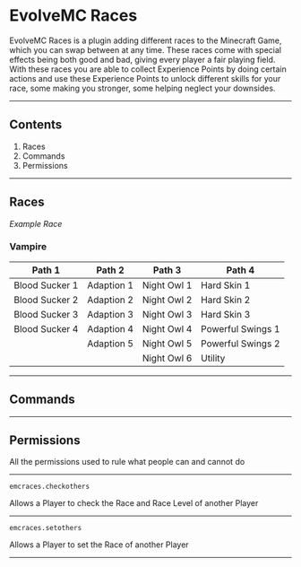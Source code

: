 <title>EvolveMC Races Documentation </title>

# EvolveMC Races

<p>
EvolveMC Races is a plugin adding different races to the Minecraft Game, which you can swap between at any time. These races come with special effects being both good and bad, giving every player a fair playing field.
<br>
With these races you are able to collect Experience Points by doing certain actions and use these Experience Points to unlock different skills for your race, some making you stronger, some helping neglect your downsides. 
</p>

<hr>

## Contents

1. Races
2. Commands
3. Permissions

<hr>

## Races
_Example Race_

### Vampire
Path 1          | Path 2        | Path 3        | Path 4
----------------|---------------|---------------|--------------
Blood Sucker 1  | Adaption 1    | Night Owl 1   | Hard Skin 1
Blood Sucker 2  | Adaption 2    | Night Owl 2   | Hard Skin 2
Blood Sucker 3  | Adaption 3    | Night Owl 3   | Hard Skin 3
Blood Sucker 4  | Adaption 4    | Night Owl 4   | Powerful Swings 1
<br>            | Adaption 5    | Night Owl 5   | Powerful Swings 2
<br>            |<br>           | Night Owl 6   | Utility




<hr>

## Commands

<hr>

## Permissions
All the permissions used to rule what people can and cannot do
<hr>

`emcraces.checkothers`

Allows a Player to check the Race and Race Level of another Player

<hr>

`emcraces.setothers`

Allows a Player to set the Race of another Player

<hr>